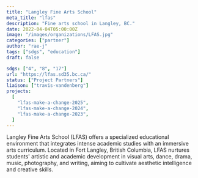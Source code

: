 ```yaml
---
title: "Langley Fine Arts School"
meta_title: "lfas"
description: "Fine arts school in Langley, BC."
date: 2022-04-04T05:00:00Z
image: "/images/organizations/LFAS.jpg"
categories: ["partner"]
author: "rae-j"
tags: ["sdgs", "education"]
draft: false

sdgs: ["4", "8", "17"]
url: "https://lfas.sd35.bc.ca/"
status: ["Project Partners"]
liaison: ["travis-vandenberg"]
projects:
  [
    "lfas-make-a-change-2025",
    "lfas-make-a-change-2024",
    "lfas-make-a-change-2023",
  ]
---
```


Langley Fine Arts School (LFAS) offers a specialized educational environment that integrates intense academic studies with an immersive arts curriculum. Located in Fort Langley, British Columbia, LFAS nurtures students' artistic and academic development in visual arts, dance, drama, music, photography, and writing, aiming to cultivate aesthetic intelligence and creative skills.
